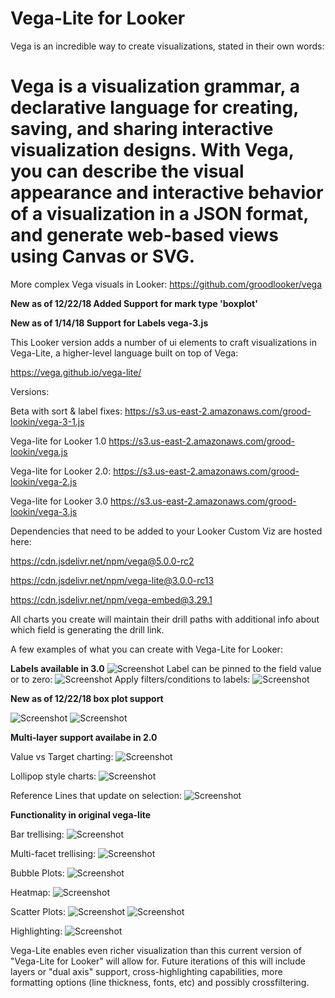 # Vega-Lite for Looker
Vega is an incredible way to create visualizations, stated in their own words:
# Vega is a visualization grammar, a declarative language for creating, saving, and sharing interactive visualization designs. With Vega, you can describe the visual appearance and interactive behavior of a visualization in a JSON format, and generate web-based views using Canvas or SVG.

More complex Vega visuals in Looker: https://github.com/groodlooker/vega

**New as of 12/22/18 Added Support for mark type 'boxplot'**

**New as of 1/14/18 Support for Labels vega-3.js**

This Looker version adds a number of ui elements to craft visualizations in Vega-Lite, a higher-level language built on top of Vega:

https://vega.github.io/vega-lite/

Versions:

Beta with sort & label fixes:
https://s3.us-east-2.amazonaws.com/grood-lookin/vega-3-1.js

Vega-lite for Looker 1.0
https://s3.us-east-2.amazonaws.com/grood-lookin/vega.js

Vega-lite for Looker 2.0:
https://s3.us-east-2.amazonaws.com/grood-lookin/vega-2.js

Vega-lite for Looker 3.0
https://s3.us-east-2.amazonaws.com/grood-lookin/vega-3.js

Dependencies that need to be added to your Looker Custom Viz are hosted here:

https://cdn.jsdelivr.net/npm/vega@5.0.0-rc2

https://cdn.jsdelivr.net/npm/vega-lite@3.0.0-rc13

https://cdn.jsdelivr.net/npm/vega-embed@3.29.1

All charts you create will maintain their drill paths with additional info about which field is generating the drill link.

A few examples of what you can create with Vega-Lite for Looker:

**Labels available in 3.0**
![Screenshot](screen-shots/labels_stacked.png)
Label can be pinned to the field value or to zero:
![Screenshot](screen-shots/label_pinned_zero.png)
Apply filters/conditions to labels:
![Screenshot](screen-shots/label_filters.png)

**New as of 12/22/18 box plot support**

![Screenshot](screen-shots/standard_box.png)
![Screenshot](screen-shots/colored_boxes.png)

**Multi-layer support availabe in 2.0**

Value vs Target charting:
![Screenshot](screen-shots/value_v_target.png)

Lollipop style charts:
![Screenshot](screen-shots/lollipop.png)

Reference Lines that update on selection:
![Screenshot](screen-shots/movable_ref_line.png)

**Functionality in original vega-lite**

Bar trellising:
![Screenshot](screen-shots/bar_trellis.png)

Multi-facet trellising:
![Screenshot](screen-shots/trellis_region_segment.png)

Bubble Plots:
![Screenshot](screen-shots/bubble_plot.png)

Heatmap:
![Screenshot](screen-shots/heatmap.png)

Scatter Plots:
![Screenshot](screen-shots/scatter_plot_tooltip.png)
![Screenshot](screen-shots/scatter_plot_drill.png)

Highlighting:
![Screenshot](screen-shots/highlight.png)

Vega-Lite enables even richer visualization than this current version of "Vega-Lite for Looker" will allow for. Future iterations of this will include layers or "dual axis" support, cross-highlighting capabilities, more formatting options (line thickness, fonts, etc) and possibly crossfiltering.
